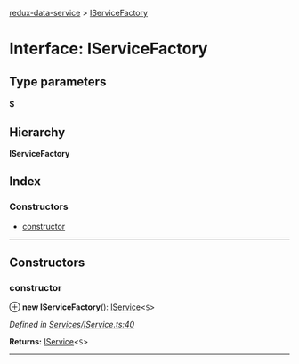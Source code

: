 [redux-data-service](../README.md) > [IServiceFactory](../interfaces/iservicefactory.md)

# Interface: IServiceFactory

## Type parameters
#### S 
## Hierarchy

**IServiceFactory**

## Index

### Constructors

* [constructor](iservicefactory.md#constructor)

---

## Constructors

<a id="constructor"></a>

###  constructor

⊕ **new IServiceFactory**(): [IService](iservice.md)<`S`>

*Defined in [Services/IService.ts:40](https://github.com/Rediker-Software/redux-data-service/blob/a82aa72/src/Services/IService.ts#L40)*

**Returns:** [IService](iservice.md)<`S`>

___

